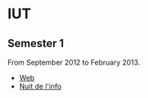 # IUT

## Semester 1

From September 2012 to February 2013.

- [Web](https://github.com/leopaul29/university-projects/tree/master/Semester%201/web)
- [Nuit de l'info](https://github.com/leopaul29/university-projects/tree/master/Semester%201/nuit%20de%20l'info)